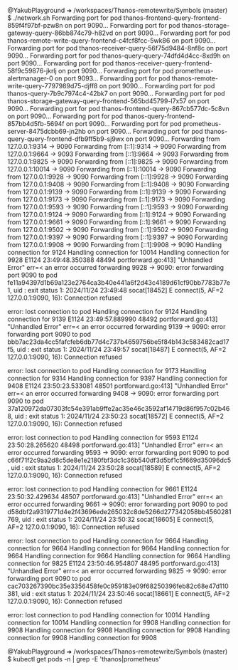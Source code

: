 @YakubPlayground ➜ /workspaces/Thanos-remotewrite/Symbols (master) $ ./network.sh 
Forwarding port for pod thanos-frontend-query-frontend-859f4f97bf-pzw8n on port 9090...
Forwarding port for pod thanos-storage-gateway-query-86bb874c79-h82vd on port 9090...
Forwarding port for pod thanos-remote-write-query-frontend-c4fcf8fcc-5wk86 on port 9090...
Forwarding port for pod thanos-receiver-query-56f75d9484-8nf8c on port 9090...
Forwarding port for pod thanos-query-query-74dfd4d4cc-8xd9h on port 9090...
Forwarding port for pod thanos-receiver-query-frontend-58f9c59876-jkrlj on port 9090...
Forwarding port for pod prometheus-alertmanager-0 on port 9093...
Forwarding port for pod thanos-remote-write-query-7797989d75-djff8 on port 9090...
Forwarding port for pod thanos-query-7b9c7974c4-42bk7 on port 9090...
Forwarding port for pod thanos-storage-gateway-query-frontend-565bd45799-l7x57 on port 9090...
Forwarding port for pod thanos-frontend-query-867cb577dc-5c8vn on port 9090...
Forwarding port for pod thanos-query-frontend-857bb4d5fb-5694f on port 9090...
Forwarding port for pod prometheus-server-8475dcbb69-jn2hb on port 9090...
Forwarding port for pod thanos-query-query-frontend-dfb9ff5b9-sj9wx on port 9090...
Forwarding from 127.0.0.1:9314 -> 9090
Forwarding from [::1]:9314 -> 9090
Forwarding from 127.0.0.1:9664 -> 9093
Forwarding from [::1]:9664 -> 9093
Forwarding from 127.0.0.1:9825 -> 9090
Forwarding from [::1]:9825 -> 9090
Forwarding from 127.0.0.1:10014 -> 9090
Forwarding from [::1]:10014 -> 9090
Forwarding from 127.0.0.1:9928 -> 9090
Forwarding from [::1]:9928 -> 9090
Forwarding from 127.0.0.1:9408 -> 9090
Forwarding from [::1]:9408 -> 9090
Forwarding from 127.0.0.1:9139 -> 9090
Forwarding from [::1]:9139 -> 9090
Forwarding from 127.0.0.1:9173 -> 9090
Forwarding from [::1]:9173 -> 9090
Forwarding from 127.0.0.1:9593 -> 9090
Forwarding from [::1]:9593 -> 9090
Forwarding from 127.0.0.1:9124 -> 9090
Forwarding from [::1]:9124 -> 9090
Forwarding from 127.0.0.1:9661 -> 9090
Forwarding from [::1]:9661 -> 9090
Forwarding from 127.0.0.1:9502 -> 9090
Forwarding from [::1]:9502 -> 9090
Forwarding from 127.0.0.1:9397 -> 9090
Forwarding from [::1]:9397 -> 9090
Forwarding from 127.0.0.1:9908 -> 9090
Forwarding from [::1]:9908 -> 9090
Handling connection for 9124
Handling connection for 10014
Handling connection for 9928
E1124 23:49:48.350388   48494 portforward.go:413] "Unhandled Error" err=<
        an error occurred forwarding 9928 -> 9090: error forwarding port 9090 to pod fe11a94397d1b69a123e2764ca3b40e441a6f2d43c4189d61cf90bb7783b77e1, uid : exit status 1: 2024/11/24 23:49:48 socat[18452] E connect(5, AF=2 127.0.0.1:9090, 16): Connection refused
 >
error: lost connection to pod
Handling connection for 9124
Handling connection for 9139
E1124 23:49:57.889990   48492 portforward.go:413] "Unhandled Error" err=<
        an error occurred forwarding 9139 -> 9090: error forwarding port 9090 to pod bbb7ac23da4cc5fafcfeb6db77d4c737b4659756be5f84b143c583482cad17f5, uid : exit status 1: 2024/11/24 23:49:57 socat[18487] E connect(5, AF=2 127.0.0.1:9090, 16): Connection refused
 >
error: lost connection to pod
Handling connection for 9173
Handling connection for 9314
Handling connection for 9397
Handling connection for 9408
E1124 23:50:23.533081   48501 portforward.go:413] "Unhandled Error" err=<
        an error occurred forwarding 9408 -> 9090: error forwarding port 9090 to pod 37a120972da07303fc54e391ab9ffe2ac35e46c3592af14719d86f957c02b468, uid : exit status 1: 2024/11/24 23:50:23 socat[18572] E connect(5, AF=2 127.0.0.1:9090, 16): Connection refused
 >
error: lost connection to pod
Handling connection for 9593
E1124 23:50:28.265620   48498 portforward.go:413] "Unhandled Error" err=<
        an error occurred forwarding 9593 -> 9090: error forwarding port 9090 to pod c66f71f2c9aa2d8c5de8e1e2180fbf3dc1c36b540df3d5bf1c5f669d35096dc5, uid : exit status 1: 2024/11/24 23:50:28 socat[18589] E connect(5, AF=2 127.0.0.1:9090, 16): Connection refused
 >
error: lost connection to pod
Handling connection for 9661
E1124 23:50:32.429634   48507 portforward.go:413] "Unhandled Error" err=<
        an error occurred forwarding 9661 -> 9090: error forwarding port 9090 to pod d58dbf2a9319771d4e2f43696ede265032c8de5266d277342058bb4560281769, uid : exit status 1: 2024/11/24 23:50:32 socat[18605] E connect(5, AF=2 127.0.0.1:9090, 16): Connection refused
 >
error: lost connection to pod
Handling connection for 9664
Handling connection for 9664
Handling connection for 9664
Handling connection for 9664
Handling connection for 9664
Handling connection for 9664
Handling connection for 9825
E1124 23:50:46.954807   48495 portforward.go:413] "Unhandled Error" err=<
        an error occurred forwarding 9825 -> 9090: error forwarding port 9090 to pod cac703267390bc35e3356458fe0c959183e09f68250396feb82c68e47d110381, uid : exit status 1: 2024/11/24 23:50:46 socat[18661] E connect(5, AF=2 127.0.0.1:9090, 16): Connection refused
 >
error: lost connection to pod
Handling connection for 10014
Handling connection for 10014
Handling connection for 9908
Handling connection for 9908
Handling connection for 9908
Handling connection for 9908
Handling connection for 9908
Handling connection for 9908



@YakubPlayground ➜ /workspaces/Thanos-remotewrite/Symbols (master) $ kubectl get pods -n <namespace> | grep -E 'thanos|prometheus'